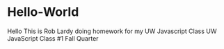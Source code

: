 # Hello-World


Hello This is Rob Lardy doing homework for my UW Javascript Class
UW JavaScript Class #1 Fall Quarter
